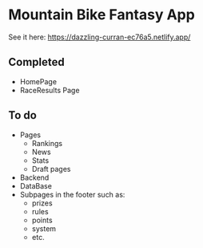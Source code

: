 # Mountain Bike Fantasy App
See it here: https://dazzling-curran-ec76a5.netlify.app/

## Completed
* HomePage
* RaceResults Page

## To do
* Pages
  * Rankings 
  * News 
  * Stats 
  * Draft pages
* Backend 
* DataBase
* Subpages in the footer such as:
  * prizes
  * rules 
  * points 
  * system 
  * etc.
